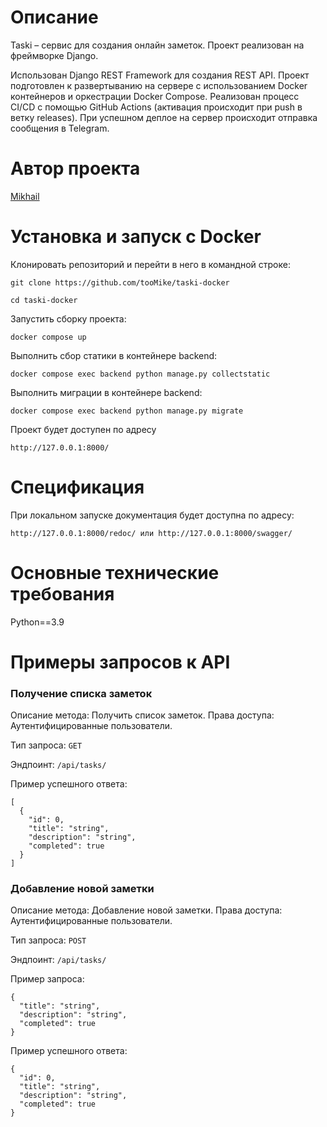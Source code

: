 # Описание

Taski – сервис для создания онлайн заметок. Проект реализован на фреймворке Django.

Использован Django REST Framework для создания REST API. Проект подготовлен к развертыванию на сервере с использованием Docker контейнеров и оркестрации Docker Compose. Реализован процесс CI/CD с помощью GitHub Actions (активация происходит при push в ветку releases). При успешном деплое на сервер происходит отправка сообщения в Telegram.

# Автор проекта

[Mikhail](https://github.com/tooMike)

# Установка и запуск с Docker

Клонировать репозиторий и перейти в него в командной строке:

```
git clone https://github.com/tooMike/taski-docker
```

```
cd taski-docker
```

Запустить сборку проекта:

```
docker compose up
```

Выполнить сбор статики в контейнере backend:

```
docker compose exec backend python manage.py collectstatic
```

Выполнить миграции в контейнере backend:

```
docker compose exec backend python manage.py migrate
```

Проект будет доступен по адресу

```
http://127.0.0.1:8000/
```

# Спецификация

При локальном запуске документация будет доступна по адресу:

```
http://127.0.0.1:8000/redoc/ или http://127.0.0.1:8000/swagger/
```

# Основные технические требования

Python==3.9

# Примеры запросов к API

### Получение списка заметок

Описание метода: Получить список заметок. Права доступа: Аутентифицированные пользователи.

Тип запроса: `GET`

Эндпоинт: `/api/tasks/`

Пример успешного ответа:

```
[
  {
    "id": 0,
    "title": "string",
    "description": "string",
    "completed": true
  }
]
```

### Добавление новой заметки

Описание метода: Добавление новой заметки. Права доступа: Аутентифицированные пользователи.

Тип запроса: `POST`

Эндпоинт: `/api/tasks/`

Пример запроса:

```
{
  "title": "string",
  "description": "string",
  "completed": true
}
```

Пример успешного ответа:

```
{
  "id": 0,
  "title": "string",
  "description": "string",
  "completed": true
}
```
